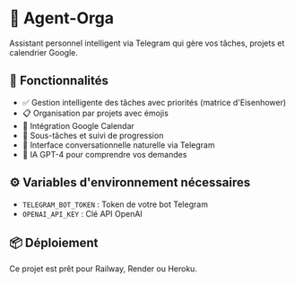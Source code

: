 # 🤖 Agent-Orga

Assistant personnel intelligent via Telegram qui gère vos tâches, projets et calendrier Google.

## 🚀 Fonctionnalités

- ✅ Gestion intelligente des tâches avec priorités (matrice d'Eisenhower)
- 📋 Organisation par projets avec émojis
- 📅 Intégration Google Calendar
- 🎯 Sous-tâches et suivi de progression
- 💬 Interface conversationnelle naturelle via Telegram
- 🧠 IA GPT-4 pour comprendre vos demandes

## ⚙️ Variables d'environnement nécessaires

- `TELEGRAM_BOT_TOKEN` : Token de votre bot Telegram
- `OPENAI_API_KEY` : Clé API OpenAI

## 📦 Déploiement

Ce projet est prêt pour Railway, Render ou Heroku. 
